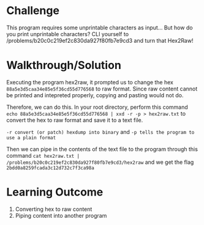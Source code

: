 # Challenge

This program requires some unprintable characters as input... But how do you print unprintable characters? CLI yourself to /problems/b20c0c219ef2c830da927f80fb7e9cd3 and turn that Hex2Raw!

# Walkthrough/Solution

Executing the program hex2raw, it prompted us to change the hex `88a5e3d5caa34e85e5f36cd55d776568` to raw format. Since raw content cannot be printed and intepreted properly, copying and pasting would not do. </br>

Therefore, we can do this. In your root directory, perform this command `echo 88a5e3d5caa34e85e5f36cd55d776568 | xxd -r -p > hex2raw.txt` to convert the hex to raw format and save it to a text file. </br>

`-r convert (or patch) hexdump into binary` and `-p tells the program to use a plain format` </br>

Then we can pipe in the contents of the text file to the program through this command `cat hex2raw.txt | /problems/b20c0c219ef2c830da927f80fb7e9cd3/hex2raw` and we get the flag `2bdd0a8259fcada3c12d732c7f3ca98a
`

# Learning Outcome

1) Converting hex to raw content
2) Piping content into another program
